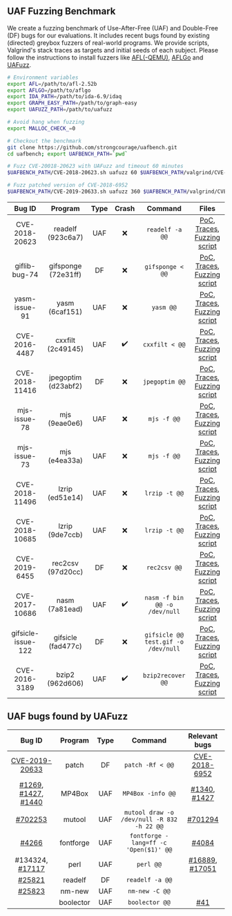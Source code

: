 ## UAF Fuzzing Benchmark

We create a fuzzing benchmark of Use-After-Free (UAF) and Double-Free (DF) bugs for our evaluations. It includes recent bugs found by existing (directed) greybox fuzzers of real-world programs. We provide scripts, Valgrind's stack traces as targets and initial seeds of each subject. Please follow the instructions to install fuzzers like [AFL(-QEMU)](https://lcamtuf.coredump.cx/afl/), [AFLGo](https://github.com/aflgo/aflgo) and [UAFuzz](https://github.com/uafuzz/UAFuzz).
~~~bash
# Environment variables
export AFL=/path/to/afl-2.52b
export AFLGO=/path/to/aflgo
export IDA_PATH=/path/to/ida-6.9/idaq
export GRAPH_EASY_PATH=/path/to/graph-easy
export UAFUZZ_PATH=/path/to/uafuzz

# Avoid hang when fuzzing
export MALLOC_CHECK_=0

# Checkout the benchmark
git clone https://github.com/strongcourage/uafbench.git
cd uafbench; export UAFBENCH_PATH=`pwd`

# Fuzz CVE-20018-20623 with UAFuzz and timeout 60 minutes
$UAFBENCH_PATH/CVE-2018-20623.sh uafuzz 60 $UAFBENCH_PATH/valgrind/CVE-2018-20623.valgrind

# Fuzz patched version of CVE-2018-6952
$UAFBENCH_PATH/CVE-2019-20633.sh uafuzz 360 $UAFBENCH_PATH/valgrind/CVE-2018-6952.valgrind
~~~

| Bug ID            | Program           |  Type   | Crash | Command | Files   |
|:-----------------:|:-----------------:|:-------:|:-----:|:-------:|:-------:|
| CVE-2018-20623 | readelf (923c6a7) | UAF | :x: | `readelf -a @@` | [PoC](./pocs/poc_CVE-2018-20623), [Traces](./valgrind/CVE-2018-20623.valgrind), [Fuzzing script](CVE-2018-20623.sh) |
| giflib-bug-74 | gifsponge (72e31ff) | DF | :x: | `gifsponge < @@` | [PoC](./pocs/poc_giflib-bug-74), [Traces](./valgrind/giflib-bug-74.valgrind), [Fuzzing script](giflib-bug-74.sh) |
| yasm-issue-91 | yasm (6caf151) | UAF | :x: | `yasm @@` | [PoC](./pocs/poc_yasm-issue-91), [Traces](./valgrind/yasm-issue-91.valgrind), [Fuzzing script](yasm-issue-91.sh) |
| CVE-2016-4487 | cxxfilt (2c49145) | UAF | :heavy_check_mark: | `cxxfilt < @@` | [PoC](./pocs/poc_CVE-2016-4487), [Traces](./valgrind/CVE-2016-4487.valgrind), [Fuzzing script](CVE-2016-4487.sh) |
| CVE-2018-11416 | jpegoptim (d23abf2) | DF | :x: | `jpegoptim @@` | [PoC](./pocs/poc_CVE-2018-11416), [Traces](./valgrind/CVE-2018-11416.valgrind), [Fuzzing script](CVE-2018-11416.sh) |
| mjs-issue-78 | mjs (9eae0e6) | UAF | :x: | `mjs -f @@` | [PoC](./pocs/poc_mjs-issue-78), [Traces](./valgrind/mjs-issue-78.valgrind), [Fuzzing script](mjs-issue-78.sh) |
| mjs-issue-73 | mjs (e4ea33a) | UAF | :x: | `mjs -f @@` | [PoC](./pocs/poc_mjs-issue-73), [Traces](./valgrind/mjs-issue-73.valgrind), [Fuzzing script](mjs-issue-73.sh) |
| CVE-2018-11496 | lzrip (ed51e14) | UAF | :x: | `lrzip -t @@` | [PoC](./pocs/poc_CVE-2018-11496), [Traces](./valgrind/CVE-2018-11496.valgrind), [Fuzzing script](CVE-2018-11496.sh) |
| CVE-2018-10685 | lzrip (9de7ccb) | UAF | :x: | `lrzip -t @@` | [PoC](./pocs/poc_CVE-2018-10685), [Traces](./valgrind/CVE-2018-10685.valgrind), [Fuzzing script](CVE-2018-10685.sh) |
| CVE-2019-6455 | rec2csv (97d20cc) | DF | :x: | `rec2csv @@` | [PoC](./pocs/poc_CVE-2019-6455), [Traces](./valgrind/CVE-2019-6455.valgrind), [Fuzzing script](CVE-2019-6455.sh) |
| CVE-2017-10686 | nasm (7a81ead) | UAF | :heavy_check_mark: | `nasm -f bin @@ -o /dev/null` | [PoC](./pocs/poc_CVE-2017-10686), [Traces](./valgrind/CVE-2017-10686.valgrind), [Fuzzing script](CVE-2017-10686.sh) |
| gifsicle-issue-122 | gifsicle (fad477c) | DF | :x: | `gifsicle @@ test.gif -o /dev/null` | [PoC](./pocs/poc_gifsicle-issue-122), [Traces](./valgrind/gifsicle-issue-122.valgrind), [Fuzzing script](gifsicle-issue-122.sh) |
| CVE-2016-3189 | bzip2 (962d606) | UAF | :heavy_check_mark: | `bzip2recover @@` | [PoC](./pocs/poc_CVE-2016-3189), [Traces](./valgrind/CVE-2016-3189.valgrind), [Fuzzing script](CVE-2016-3189.sh) |

## UAF bugs found by UAFuzz
| Bug ID            | Program           |  Type   | Command | Relevant bugs   |
|:-----------------:|:-----------------:|:-------:|:-------:|:---------------:|
| [CVE-2019-20633](https://savannah.gnu.org/bugs/index.php?56683) | patch | DF | `patch -Rf < @@` | [CVE-2018-6952](https://savannah.gnu.org/bugs/index.php?53133) |
| [#1269](https://github.com/gpac/gpac/issues/1269), [#1427](https://github.com/gpac/gpac/issues/1427), [#1440](https://github.com/gpac/gpac/issues/1440) | MP4Box | UAF | `MP4Box -info @@` | [#1340](https://github.com/gpac/gpac/issues/1340), [#1427](https://github.com/gpac/gpac/issues/1427) |
| [#702253](https://bugs.ghostscript.com/show_bug.cgi?id=702253) | mutool | UAF | `mutool draw -o /dev/null -R 832 -h 22 @@` | [#701294](https://bugs.ghostscript.com/show_bug.cgi?id=701294) |
| [#4266](https://github.com/fontforge/fontforge/issues/4266) | fontforge | UAF | `fontforge -lang=ff -c 'Open($1)' @@` | [#4084](https://github.com/fontforge/fontforge/issues/4084) |
| #134324, [#17117](https://github.com/Perl/perl5/issues/17117) | perl | UAF | `perl @@` | [#16889](https://github.com/Perl/perl5/issues/16889), [#17051](https://github.com/Perl/perl5/issues/17051) |
| [#25821](https://sourceware.org/bugzilla/show_bug.cgi?id=25821) | readelf | DF | `readelf -a @@` |  |
| [#25823](https://sourceware.org/bugzilla/show_bug.cgi?id=25823) | nm-new | UAF | `nm-new -C @@` |  |
|  | boolector | UAF | `boolector @@` | [#41](https://github.com/Boolector/boolector/issues/41) |






